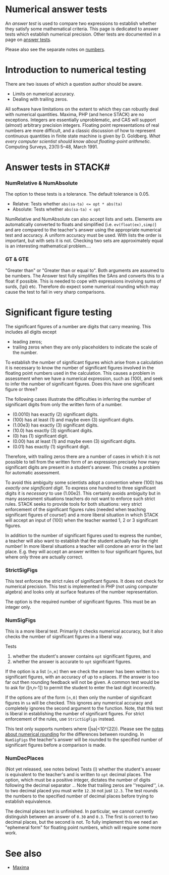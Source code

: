 # Numerical answer tests

An _answer test_ is used to compare two expressions to establish whether they satisfy some mathematical criteria. 
This page is dedicated to answer tests which establish numerical precision.
Other tests are documented in a page on [answer tests](../Authoring/Answer_tests.md).  

Please also see the separate notes on [numbers](../CAS/Numbers.md).  

# Introduction to numerical testing #

There are two issues of which a question author should be aware.

* Limits on numerical accuracy.
* Dealing with trailing zeros.

All software have limitations on the extent to which they can robustly deal with numerical quantities.  Maxima, PHP (and hence STACK) are no exceptions.  Integers are essentially unproblematic, and CAS will support (almost) arbitrary precision integers.  Floating point representations of real numbers are more difficult, and a classic discussion of how to represent continuous quantities in finite state machine is given by D. Goldberg. _What every computer scientist should know about floating-point arithmetic._ Computing Surveys, 23(1):5–48, March 1991.

# Answer tests in STACK#

### NumRelative & NumAbsolute ###

The option to these tests is a tolerance.  The default tolerance is 0.05.

* Relatve: Tests whether `abs(sa-ta) <= opt * abs(ta)` 
* Absolute: Tests whether `abs(sa-ta) < opt`  

NumRelative  and NumAbsolute can also accept lists and sets.  Elements are automatically converted to floats and simplified (i.e. `ev(float(ex),simp)`) and are compared to the teacher's answer using the appropriate numerical test and accuracy.  A uniform accuracy must be used.  With lists the order is important, but with sets it is not.  Checking two sets are approximately equal is an interesting mathematical problem....

### GT & GTE ###

"Greater than" or "Greater than or equal to".  Both arguments are assumed to be numbers. The Answer test fully simplifies the SAns and converts this to a float if possible. This is needed to cope with expressions involving sums of surds, \(\pi\) etc.  Therefore do expect some numerical rounding which may cause the test to fail in very sharp comparisons.

# Significant figure testing #

The significant figures of a number are digits that carry meaning. This includes all digits except

* leading zeros;
* trailing zeros when they are only placeholders to indicate the scale of the number.

To establish the number of significant figures which arise from a calculation it is necessary to know the number of significant figures involved in the floating point numbers used in the calculation.  This causes a problem in assessment when we have a numerical expression, such as \(100\), and seek to infer the number of significant figures.  Does this have one significant figure or three?

The following cases illustrate the difficulties in inferring the number of significant digits from only the written form of a number.

* \(0.0010\) has exactly \(2\) significant digits.
* \(100\) has at least \(1\) and maybe even \(3\) significant digits.
* \(1.00e3\) has exactly \(3\) significant digits.
* \(10.0\) has exactly \(3\) significant digits.
* \(0\) has \(1\) significant digit.
* \(0.00\) has at least \(1\) and maybe even \(3\) significant digits.
* \(0.01\) has exactly \(1\) significant digit.

Therefore, with trailing zeros there are a number of cases in which it is not possible to tell from the written form of an expression precisely how many significant digits are present in a student's answer.  This creates a problem for automatic assessment.

To avoid this ambiguity some scientists adopt a convention where \(100\) has _exactly one significant digit_.  To express one hundred to three significant digits it is _necessary_ to use \(1.00e2\).  This certainly avoids ambiguity but in many assessment situations teachers do not want to enforce such strict rules.  STACK seeks to provide tools for both situations:  very strict enforcement of the significant figures rules (needed when teaching significant figures of course!) and a more liberal situation in which STACK will accept an input of \(100\) when the teacher wanted 1, 2 or 3 significant figures.

In addition to the number of significant figures used to express the number, a teacher will also want to establish that the student actually has the right number!  In more liberal situations a teacher will condone an error in the last place.  E.g. they will accept an answer written to four significant figures, but where only three are actually correct.

### StrictSigFigs ####

This test enforces the strict rules of significant figures.  It does not check for numerical precision.  This test is implemented in PHP (not using computer algebra) and looks only at surface features of the number representation.

The option is the required number of significant figures.  This must be an integer only.

### NumSigFigs ####

This is a more liberal test.  Primarily it checks numerical accuracy, but it also checks the number of significant figures in a liberal way.

Tests 

1. whether the student's answer contains `opt` significant figures, and
2. whether the answer is accurate to `opt` significant figures.   

If the option is a list `[n,m]` then we check the answer has been written to `n` significant figures, with an accuracy of up to `m` places.  If the answer is too far out then rounding feedback will not be given.   A common test would be to ask for \([n,n-1]\) to permit the student to enter the last digit incorrectly.

If the options are of the form `[n,0]` then only the number of significant figures in `sa` will be checked.  This ignores any numerical accuracy and completely ignores the second argument to the function.  Note, that this test is liberal in establishing the number of significant figures.  For strict enforcement of the rules, use `StrictSigFigs` instead.

This test only supports numbers where \(|sa|<10^{22}\).  Please see the [notes about numerical rounding](../CAS/Numbers.md) for the differences between rounding. In `NumSigFigs` the teacher's answer will be rounded to the specified number of significant figures before a comparison is made.

### NumDecPlaces ###

(Not yet released, see notes below) Tests (i) whether the student's answer is equivalent to the teacher's and is written to `opt` decimal places.  The option, which must be a positive integer, dictates the number of digits following the decimal separator `.`.  Note that trailing zeros are ''required'', i.e. to two decimal placed you must write `12.30` not just `12.3`.  The test rounds the numbers to the specified number of decimal places before trying to establish equivalence.

The decimal places test is unfinished.  In particular, we cannot currently distinguish between an answer of `0.30` and `0.3`.  The first is correct to two decimal places, but the second is not.  To fully implement this we need an "ephemeral form" for floating point numbers, which will require some more work.  

# See also

* [Maxima](../CAS/Maxima.md)
